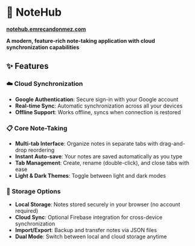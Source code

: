 # 📝 NoteHub

**[notehub.emrecandonmez.com](https://notehub.emrecandonmez.com)**

**A modern, feature-rich note-taking application with cloud synchronization capabilities**

## ✨ Features

### ☁️ Cloud Synchronization
- **Google Authentication**: Secure sign-in with your Google account
- **Real-time Sync**: Automatic synchronization across all your devices
- **Offline Support**: Works offline, syncs when connection is restored

### 📋 Core Note-Taking
- **Multi-tab Interface**: Organize notes in separate tabs with drag-and-drop reordering
- **Instant Auto-save**: Your notes are saved automatically as you type
- **Tab Management**: Create, rename (double-click), and close tabs with ease
- **Light & Dark Themes**: Toggle between light and dark modes

### 💾 Storage Options
- **Local Storage**: Notes stored securely in your browser (no account required)
- **Cloud Sync**: Optional Firebase integration for cross-device synchronization
- **Import/Export**: Backup and transfer notes via JSON files
- **Dual Mode**: Switch between local and cloud storage anytime